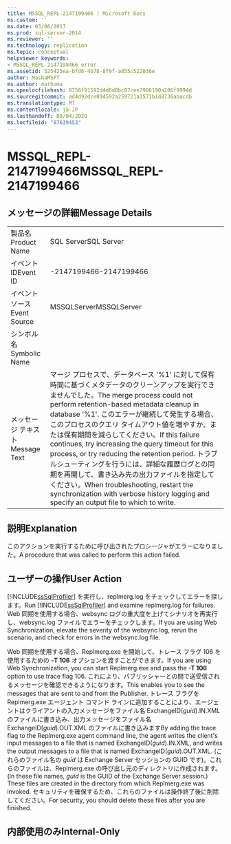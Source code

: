 ```yaml
---
title: MSSQL_REPL-2147199466 | Microsoft Docs
ms.custom: ''
ms.date: 03/06/2017
ms.prod: sql-server-2014
ms.reviewer: ''
ms.technology: replication
ms.topic: conceptual
helpviewer_keywords:
- MSSQL_REPL-2147199466 error
ms.assetid: 525425ea-bfd6-4b78-8f9f-a855c522036e
author: MashaMSFT
ms.author: mathoma
ms.openlocfilehash: 8756f91592d4d8d0bc07cee7906190a286f9994d
ms.sourcegitcommit: ad4d92dce894592a259721a1571b1d8736abacdb
ms.translationtype: MT
ms.contentlocale: ja-JP
ms.lasthandoff: 08/04/2020
ms.locfileid: "87639453"
---
```

# <a name="mssql_repl-2147199466"></a><span data-ttu-id="68519-102">MSSQL_REPL-2147199466</span><span class="sxs-lookup"><span data-stu-id="68519-102">MSSQL_REPL-2147199466</span></span>
    
## <a name="message-details"></a><span data-ttu-id="68519-103">メッセージの詳細</span><span class="sxs-lookup"><span data-stu-id="68519-103">Message Details</span></span>  
  
|||  
|-|-|  
|<span data-ttu-id="68519-104">製品名</span><span class="sxs-lookup"><span data-stu-id="68519-104">Product Name</span></span>|<span data-ttu-id="68519-105">SQL Server</span><span class="sxs-lookup"><span data-stu-id="68519-105">SQL Server</span></span>|  
|<span data-ttu-id="68519-106">イベント ID</span><span class="sxs-lookup"><span data-stu-id="68519-106">Event ID</span></span>|<span data-ttu-id="68519-107">-2147199466</span><span class="sxs-lookup"><span data-stu-id="68519-107">-2147199466</span></span>|  
|<span data-ttu-id="68519-108">イベント ソース</span><span class="sxs-lookup"><span data-stu-id="68519-108">Event Source</span></span>|<span data-ttu-id="68519-109">MSSQLServer</span><span class="sxs-lookup"><span data-stu-id="68519-109">MSSQLServer</span></span>|  
|<span data-ttu-id="68519-110">シンボル名</span><span class="sxs-lookup"><span data-stu-id="68519-110">Symbolic Name</span></span>||  
|<span data-ttu-id="68519-111">メッセージ テキスト</span><span class="sxs-lookup"><span data-stu-id="68519-111">Message Text</span></span>|<span data-ttu-id="68519-112">マージ プロセスで、データベース '%1' に対して保有時間に基づくメタデータのクリーンアップを実行できませんでした。</span><span class="sxs-lookup"><span data-stu-id="68519-112">The merge process could not perform retention-based metadata cleanup in database '%1'.</span></span> <span data-ttu-id="68519-113">このエラーが継続して発生する場合、このプロセスのクエリ タイムアウト値を増やすか、または保有期間を減らしてください。</span><span class="sxs-lookup"><span data-stu-id="68519-113">If this failure continues, try increasing the query timeout for this process, or try reducing the retention period.</span></span> <span data-ttu-id="68519-114">トラブルシューティングを行うには、詳細な履歴ログとの同期を再開して、書き込み先の出力ファイルを指定してください。</span><span class="sxs-lookup"><span data-stu-id="68519-114">When troubleshooting, restart the synchronization with verbose history logging and specify an output file to which to write.</span></span>|  
  
## <a name="explanation"></a><span data-ttu-id="68519-115">説明</span><span class="sxs-lookup"><span data-stu-id="68519-115">Explanation</span></span>  
 <span data-ttu-id="68519-116">このアクションを実行するために呼び出されたプロシージャがエラーになりました。</span><span class="sxs-lookup"><span data-stu-id="68519-116">A procedure that was called to perform this action failed.</span></span>  
  
## <a name="user-action"></a><span data-ttu-id="68519-117">ユーザーの操作</span><span class="sxs-lookup"><span data-stu-id="68519-117">User Action</span></span>  
 <span data-ttu-id="68519-118">[!INCLUDE[ssSqlProfiler](../../includes/sssqlprofiler-md.md)] を実行し、replmerg.log をチェックしてエラーを探します。</span><span class="sxs-lookup"><span data-stu-id="68519-118">Run [!INCLUDE[ssSqlProfiler](../../includes/sssqlprofiler-md.md)] and examine replmerg.log for failures.</span></span> <span data-ttu-id="68519-119">Web 同期を使用する場合、websync ログの重大度を上げてシナリオを再実行し、websync.log ファイルでエラーをチェックします。</span><span class="sxs-lookup"><span data-stu-id="68519-119">If you are using Web Synchronization, elevate the severity of the websync log, rerun the scenario, and check for errors in the websync.log file.</span></span>  
  
 <span data-ttu-id="68519-120">Web 同期を使用する場合、Replmerg.exe を開始して、トレース フラグ 106 を使用するための **-T 106** オプションを渡すことができます。</span><span class="sxs-lookup"><span data-stu-id="68519-120">If you are using Web Synchronization, you can start Replmerg.exe and pass the **-T 106** option to use trace flag 106.</span></span> <span data-ttu-id="68519-121">これにより、パブリッシャーとの間で送受信されるメッセージを確認できるようになります。</span><span class="sxs-lookup"><span data-stu-id="68519-121">This enables you to see the messages that are sent to and from the Publisher.</span></span> <span data-ttu-id="68519-122">トレース フラグを Replmerg.exe エージェント コマンド ラインに追加することにより、エージェントはクライアントの入力メッセージをファイル名 ExchangeID(*guid*).IN.XML のファイルに書き込み、出力メッセージをファイル名 ExchangeID(*guid*).OUT.XML のファイルに書き込みます</span><span class="sxs-lookup"><span data-stu-id="68519-122">By adding the trace flag to the Replmerg.exe agent command line, the agent writes the client's input messages to a file that is named ExchangeID(*guid*).IN.XML, and writes the output messages to a file that is named ExchangeID(*guid*).OUT.XML.</span></span> <span data-ttu-id="68519-123">(これらのファイル名の *guid* は Exchange Server セッションの GUID です)。これらのファイルは、Replmerg.exe の呼び出し元のディレクトリに作成されます。</span><span class="sxs-lookup"><span data-stu-id="68519-123">(In these file names, *guid* is the GUID of the Exchange Server session.) These files are created in the directory from which Replmerg.exe was invoked.</span></span> <span data-ttu-id="68519-124">セキュリティを確保するため、これらのファイルは操作終了後に削除してください。</span><span class="sxs-lookup"><span data-stu-id="68519-124">For security, you should delete these files after you are finished.</span></span>  
  
## <a name="internal-only"></a><span data-ttu-id="68519-125">内部使用のみ</span><span class="sxs-lookup"><span data-stu-id="68519-125">Internal-Only</span></span>  
  
